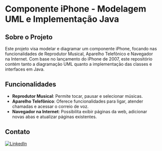 # Componente iPhone - Modelagem UML e Implementação Java

## Sobre o Projeto
Este projeto visa modelar e diagramar um componente iPhone, focando nas funcionalidades de Reprodutor Musical, Aparelho Telefônico e Navegador na Internet. Com base no lançamento do iPhone de 2007, este repositório contém tanto a diagramação UML quanto a implementação das classes e interfaces em Java.

## Funcionalidades
- **Reprodutor Musical**: Permite tocar, pausar e selecionar músicas.
- **Aparelho Telefônico**: Oferece funcionalidades para ligar, atender chamadas e acessar o correio de voz.
- **Navegador na Internet**: Possibilita exibir páginas da web, adicionar novas abas e atualizar páginas existentes.

## Contato
[![LinkedIn](https://img.shields.io/badge/linkedin-%230077B5.svg?style=for-the-badge&logo=linkedin&logoColor=white)](https://www.linkedin.com/in/marcos-rafael-r-dos-santos-105790257)